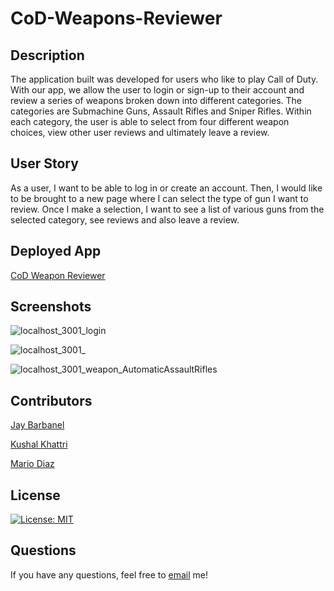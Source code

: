 # CoD-Weapons-Reviewer

## Description

The application built was developed for users who like to play Call of Duty.  With our app, we allow the user to login or sign-up to their account and review a series of weapons broken down into different categories.  The categories are Submachine Guns, Assault Rifles and Sniper Rifles.  Within each category, the user is able to select from four different weapon choices, view other user reviews and ultimately leave a review.

## User Story

As a user, I want to be able to log in or create an account.
Then, I would like to be brought to a new page where I can select the type of gun I want to review. 
Once I make a selection, I want to see a list of various guns from the selected category, see reviews and also leave a review.

## Deployed App

[CoD Weapon Reviewer](https://nameless-plains-70878.herokuapp.com/login)

## Screenshots

![localhost_3001_login](https://user-images.githubusercontent.com/91097193/148999610-68252120-28f0-49a9-99ea-c877f662d07c.png)


![localhost_3001_](https://user-images.githubusercontent.com/91097193/148999792-d2f12c3f-e779-42cf-89c8-7f2db22bdd08.png)

![localhost_3001_weapon_AutomaticAssaultRifles](https://user-images.githubusercontent.com/91097193/148999883-d4d52053-15cb-4fb4-bde2-91d7c2c3113b.png)


## Contributors

[Jay Barbanel](https://github.com/JayBarbanel)


[Kushal Khattri](https://github.com/kingkushal11)


[Mario Diaz](https://github.com/mediazjr)

## License 

[![License: MIT](https://img.shields.io/badge/License-MIT-yellow.svg)](https://opensource.org/licenses/MIT)

## Questions

If you have any questions, feel free to [email](mediazjr@gmail.com) me!